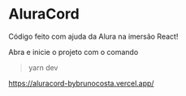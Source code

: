 <h1> AluraCord</h1>

Código feito com ajuda da Alura na imersão React!

Abra e inicie o projeto com o comando 

>yarn dev

https://aluracord-bybrunocosta.vercel.app/
